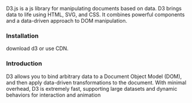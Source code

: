 D3.js is a js library for manipulating documents based on data. D3 brings data to life using HTML, SVG, and CSS. 
It combines powerful components and a data-driven approach to DOM manipulation.

### Installation
download d3 or use CDN.

### Introduction
D3 allows you to bind arbitrary data to a Document Object Model (DOM), and then apply data-driven transformations
to the document. With minimal overhead, D3 is extremely fast, supporting large datasets and dynamic behaviors for
interaction and animation
